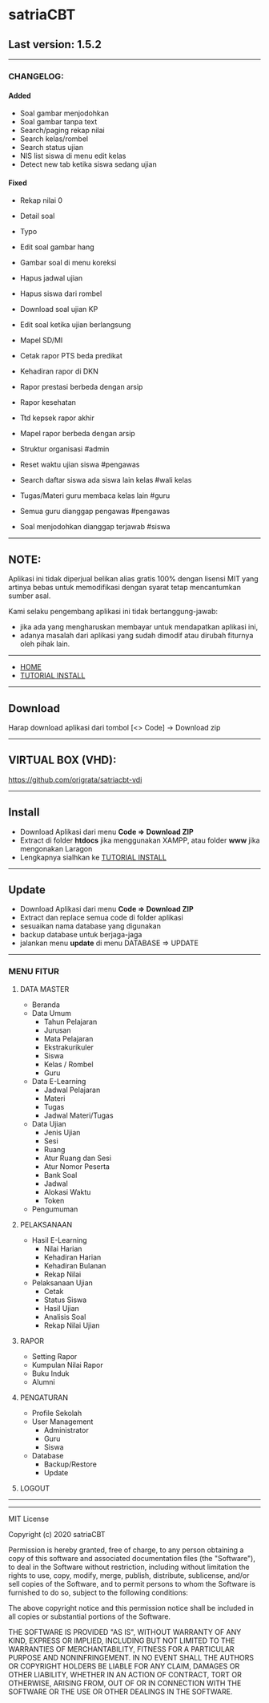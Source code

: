 # satriaCBT

## Last version: 1.5.2

---

### CHANGELOG:

#### Added

- Soal gambar menjodohkan
- Soal gambar tanpa text
- Search/paging rekap nilai
- Search kelas/rombel
- Search status ujian
- NIS list siswa di menu edit kelas
- Detect new tab ketika siswa sedang ujian

#### Fixed

- Rekap nilai 0
- Detail soal
- Typo
- Edit soal gambar hang
- Gambar soal di menu koreksi
- Hapus jadwal ujian
- Hapus siswa dari rombel
- Download soal ujian KP
- Edit soal ketika ujian berlangsung
- Mapel SD/MI
- Cetak rapor PTS beda predikat
- Kehadiran rapor di DKN
- Rapor prestasi berbeda dengan arsip
- Rapor kesehatan
- Ttd kepsek rapor akhir
- Mapel rapor berbeda dengan arsip

- Struktur organisasi #admin
- Reset waktu ujian siswa #pengawas
- Search daftar siswa ada siswa lain kelas #wali kelas
- Tugas/Materi guru membaca kelas lain #guru
- Semua guru dianggap pengawas #pengawas
- Soal menjodohkan dianggap terjawab #siswa

---

## NOTE:

Aplikasi ini tidak diperjual belikan alias gratis 100% dengan lisensi MIT yang artinya bebas untuk memodifikasi dengan syarat tetap mencantumkan sumber asal.

Kami selaku pengembang aplikasi ini tidak bertanggung-jawab:

- jika ada yang mengharuskan membayar untuk mendapatkan aplikasi ini,
- adanya masalah dari aplikasi yang sudah dimodif atau dirubah fiturnya oleh pihak lain.

---

- [HOME](https://satriacbt.github.io/cbt)
- [TUTORIAL INSTALL](https://github.com/satriacbt/cbt/wiki)

---

## Download

Harap download aplikasi dari tombol [<> Code] -> Download zip

---

## VIRTUAL BOX (VHD):

https://github.com/origrata/satriacbt-vdi

---

## Install

- Download Aplikasi dari menu **Code => Download ZIP**
- Extract di folder **htdocs** jika menggunakan XAMPP, atau folder **www** jika mengonakan Laragon
- Lengkapnya sialhkan ke [TUTORIAL INSTALL](https://github.com/satriacbt/cbt/wiki)

---

## Update

- Download Aplikasi dari menu **Code => Download ZIP**
- Extract dan replace semua code di folder aplikasi
- sesuaikan nama database yang digunakan
- backup database untuk berjaga-jaga
- jalankan menu **update** di menu DATABASE => UPDATE

---

### MENU FITUR

1. DATA MASTER

   - Beranda
   - Data Umum
     - Tahun Pelajaran
     - Jurusan
     - Mata Pelajaran
     - Ekstrakurikuler
     - Siswa
     - Kelas / Rombel
     - Guru
   - Data E-Learning
     - Jadwal Pelajaran
     - Materi
     - Tugas
     - Jadwal Materi/Tugas
   - Data Ujian
     - Jenis Ujian
     - Sesi
     - Ruang
     - Atur Ruang dan Sesi
     - Atur Nomor Peserta
     - Bank Soal
     - Jadwal
     - Alokasi Waktu
     - Token
   - Pengumuman

2. PELAKSANAAN

   - Hasil E-Learning
     - Nilai Harian
     - Kehadiran Harian
     - Kehadiran Bulanan
     - Rekap Nilai
   - Pelaksanaan Ujian
     - Cetak
     - Status Siswa
     - Hasil Ujian
     - Analisis Soal
     - Rekap Nilai Ujian

3. RAPOR

   - Setting Rapor
   - Kumpulan Nilai Rapor
   - Buku Induk
   - Alumni

4. PENGATURAN

   - Profile Sekolah
   - User Management
     - Administrator
     - Guru
     - Siswa
   - Database
     - Backup/Restore
     - Update

5. LOGOUT

---

---

MIT License

Copyright (c) 2020 satriaCBT

Permission is hereby granted, free of charge, to any person obtaining a copy
of this software and associated documentation files (the "Software"), to deal
in the Software without restriction, including without limitation the rights
to use, copy, modify, merge, publish, distribute, sublicense, and/or sell
copies of the Software, and to permit persons to whom the Software is
furnished to do so, subject to the following conditions:

The above copyright notice and this permission notice shall be included in all
copies or substantial portions of the Software.

THE SOFTWARE IS PROVIDED "AS IS", WITHOUT WARRANTY OF ANY KIND, EXPRESS OR
IMPLIED, INCLUDING BUT NOT LIMITED TO THE WARRANTIES OF MERCHANTABILITY,
FITNESS FOR A PARTICULAR PURPOSE AND NONINFRINGEMENT. IN NO EVENT SHALL THE
AUTHORS OR COPYRIGHT HOLDERS BE LIABLE FOR ANY CLAIM, DAMAGES OR OTHER
LIABILITY, WHETHER IN AN ACTION OF CONTRACT, TORT OR OTHERWISE, ARISING FROM,
OUT OF OR IN CONNECTION WITH THE SOFTWARE OR THE USE OR OTHER DEALINGS IN THE
SOFTWARE.

